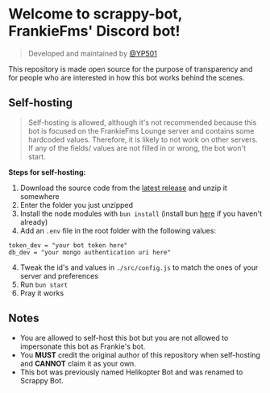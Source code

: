 # Welcome to scrappy-bot, FrankieFms' Discord bot!

> Developed and maintained by [@YP501](https://github.com/YP501)

This repository is made open source for the purpose of transparency and for people who are interested in how this bot works behind the scenes.

## Self-hosting

> Self-hosting is allowed, although it's not recommended because this bot is focused on the FrankieFms Lounge server and contains some hardcoded values. Therefore, it is likely to not work on other servers.
> If any of the fields/ values are not filled in or wrong, the bot won't start.

**Steps for self-hosting:**

1. Download the source code from the [latest release](https://github.com/YP501/scrappy-bot/releases/latest) and unzip it somewhere
2. Enter the folder you just unzipped
3. Install the node modules with `bun install` (install bun [here](https://bun.com/docs/installation) if you haven't already)
4. Add an `.env` file in the root folder with the following values:

```
token_dev = "your bot token here"
db_dev = "your mongo authentication uri here"
```

4. Tweak the id's and values in `./src/config.js` to match the ones of your server and preferences
5. Run `bun start`
6. Pray it works

## Notes

- You are allowed to self-host this bot but you are not allowed to impersonate this bot as Frankie's bot.
- You **MUST** credit the original author of this repository when self-hosting and **CANNOT** claim it as your own.
- This bot was previously named Helikopter Bot and was renamed to Scrappy Bot.
